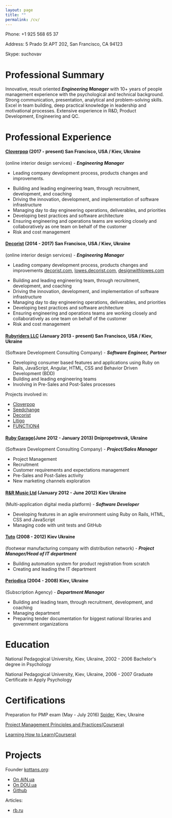 ```yaml
---
layout: page
title: ""
permalink: /cv/
---
```


Phone: +1 925 568 65 37

Address: 5 Prado St APT 202, San Francisco, CA 94123

Skype: suchovav

# Professional Summary

Innovative, result oriented ***Engineering Manager*** with 10+ years of people management experience with the psychological and technical background. Strong communication, presentation, analytical and problem-solving skills. Excel in team building, deep practical knowledge in leadership and motivational processes. Extensive experience in R&D, Product Development, Engineering and QC.

# Professional Experience

<!-- Cloverpop -->

#### [Cloverpop](https://www.cloverpop.com/) (2017 - present) San Francisco, USA / Kiev, Ukraine
(online interior design services) - ***Engineering Manager***

* Leading company development process, products changes and improvements.
<!-- * Hiring development team from the first person, growing the size of the team to 30 people -->
* Building and leading engineering team, through recruitment, development, and
coaching
* Driving the innovation, development, and implementation of software infrastructure
* Managing day to day engineering operations, deliverables, and priorities
* Developing best practices and software architecture
* Ensuring engineering and operations teams are working closely and collaboratively as one team
on behalf of the customer
* Risk and cost management

<!-- Cloverpop -->

<!-- DECORIST -->

#### [Decorist](https://www.decorist.com/) (2014 - 2017) San Francisco, USA / Kiev, Ukraine
(online interior design services) - ***Engineering Manager***

* Leading company development process, products changes and improvements [decorist.com](https://decorist.com/), [lowes.decorist.com](http://lowes.decorist.com/), [designwithlowes.com](https://www.designwithlowes.com/)
<!-- * Hiring development team from the first person, growing the size of the team to 30 people -->
* Building and leading engineering team, through recruitment, development, and
coaching
* Driving the innovation, development, and implementation of software infrastructure
* Managing day to day engineering operations, deliverables, and priorities
* Developing best practices and software architecture
* Ensuring engineering and operations teams are working closely and collaboratively as one team
on behalf of the customer
* Risk and cost management

<!-- DECORIST -->

<!-- RUBYRIDERS -->

#### [Rubyriders LLC](http://www.rubyriders.com/) (January 2013 - present) San Francisco, USA / Kiev, Ukraine
(Software Development Consulting Company) - ***Software Engineer,***  ***Partner***

* Developing consumer based features and applications using Ruby on Rails, JavaScript, Angular, HTML, CSS and Behavior Driven Development (BDD)
* Building and leading engineering teams
* Involving in Pre-Sales and Post-Sales processes

Projects involved in:

* [Cloverpop](https://www.cloverpop.com/)
* [Seedchange](https://www.seedchange.com/)
* [Decorist](https://www.decorist.com/)
* [Litigo](http://www.litigo.org/)
* [FUNCTION4](http://fn4.us/)

<!-- RUBYRIDERS -->

<!-- RUBYGARAGE -->

#### [Ruby Garage](https://rubygarage.org/)(June 2012 - January 2013) Dnipropetrovsk, Ukraine
(Software Development Consulting Company) - ***Project/Sales Manager***

* Project Management
* Recruitment
* Customer requirements and expectations management
* Pre-Sales and Post-Sales activity
* New marketing channels exploration

<!-- RUBYGARAGE -->

<!-- TUNHOG -->

#### [R&R Music Ltd](https://www.linkedin.com/company/1938618) (January 2012 - June 2012) Kiev Ukraine
(Multi-application digital media platform) - ***Software Developer***

* Developing features in an agile environment using Ruby on Rails, HTML, CSS and JavaScript
* Managing code with unit tests and GitHub

<!-- TUNHOG -->

<!-- TUTO -->

#### [Tuto](http://tuto.bigopt.com/) (2008 - 2012) Kiev Ukraine
(footwear manufacturing company with distribution network) - ***Project Manager/Head of IT department***

* Building automation system for product registration from scratch
* Creating and leading the IT department

<!-- TUNHOG -->

<!-- PERIODICA -->

#### [Periodica](http://www.periodik.com.ua/) (2004 - 2008) Kiev, Ukraine
(Subscription Agency) - ***Department Manager***
<!-- TODO fix this -->

* Building and leading team, through recruitment, development, and
coaching
* Managing department
* Preparing tender documentation for biggest national libraries and government organizations


<!-- PERIODICA -->

# Education

National Pedagogical University, Kiev, Ukraine, 2002 - 2006 Bachelor's degree in Psychology

National Pedagogical University, Kiev, Ukraine, 2006 - 2007 Graduate Certificate in Apply Psychology

# Certifications
<!-- TODO University in front of the courses -->
Preparation for PMP exam (May - July 2016) [Spider](http://spiderproject.com.ua/en/certification/calendar/), Kiev, Ukraine

<!-- University of California, Irvine -->
[Project Management Principles and Practices(Coursera)](https://www.coursera.org/specializations/project-management)

<!-- University of California, San Diego -->
[Learning How to Learn(Coursera)](https://www.coursera.org/learn/learning-how-to-learn)

# Projects

Founder [kottans.org](http://kottans.org/):

* [On AIN.ua](http://ain.ua/tag/kottans)
* [On DOU.ua](https://dou.ua/forums/tags/kottans.org/)
* [Github](https://github.com/Kottans)

Articles:

* [rb.ru](http://rb.ru/author/sychov/)
